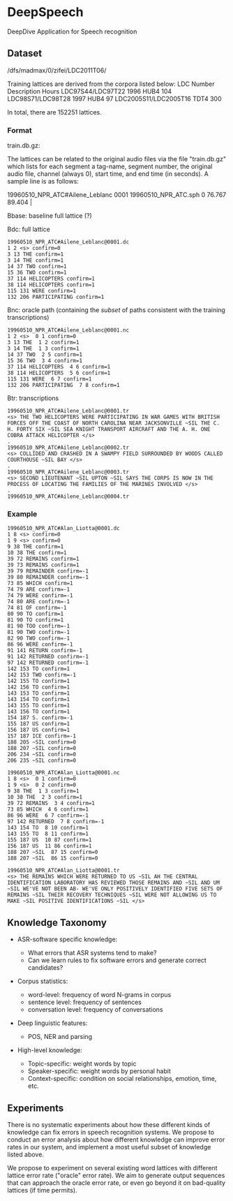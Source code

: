 DeepSpeech
=======

DeepDive Application for Speech recognition

Dataset
----

/dfs/madmax/0/zifei/LDC2011T06/

Training lattices are derived from the corpora listed below:
LDC Number                 Description   Hours
LDC97S44/LDC97T22          1996 HUB4     104
LDC98S71/LDC98T28          1997 HUB4     97
LDC2005S11/LDC2005T16      TDT4          300

In total, there are 152251 lattices.

### Format 

train.db.gz:

The lattices can be related to the original audio files via the file "train.db.gz" which lists for each segment a tag-name, segment number, the original audio file, channel (always 0), start time, and end time (in seconds). A sample line is as follows:

19960510_NPR_ATC#Ailene_Leblanc 0001 19960510_NPR_ATC.sph 0 76.767 89.404 | 


Bbase: baseline full lattice (?)


Bdc: full lattice

    19960510_NPR_ATC#Ailene_Leblanc@0001.dc
    1 2 <s> confirm=0
    3 13 THE confirm=1
    3 14 THE confirm=1
    14 37 TWO confirm=1
    15 36 TWO confirm=1
    37 114 HELICOPTERS confirm=1
    38 114 HELICOPTERS confirm=1
    115 131 WERE confirm=1
    132 206 PARTICIPATING confirm=1


Bnc: oracle path (containing the *subset* of paths consistent with the training transcriptions)

    19960510_NPR_ATC#Ailene_Leblanc@0001.nc
    1 2 <s>  0 1 confirm=0
    3 13 THE  1 2 confirm=1
    3 14 THE  1 3 confirm=1
    14 37 TWO  2 5 confirm=1
    15 36 TWO  3 4 confirm=1
    37 114 HELICOPTERS  4 6 confirm=1
    38 114 HELICOPTERS  5 6 confirm=1
    115 131 WERE  6 7 confirm=1
    132 206 PARTICIPATING  7 8 confirm=1


Btr: transcriptions

    19960510_NPR_ATC#Ailene_Leblanc@0001.tr
    <s> THE TWO HELICOPTERS WERE PARTICIPATING IN WAR GAMES WITH BRITISH FORCES OFF THE COAST OF NORTH CAROLINA NEAR JACKSONVILLE ~SIL THE C. H. FORTY SIX ~SIL SEA KNIGHT TRANSPORT AIRCRAFT AND THE A. H. ONE COBRA ATTACK HELICOPTER </s>
    .
    19960510_NPR_ATC#Ailene_Leblanc@0002.tr
    <s> COLLIDED AND CRASHED IN A SWAMPY FIELD SURROUNDED BY WOODS CALLED COURTHOUSE ~SIL BAY </s>
    .
    19960510_NPR_ATC#Ailene_Leblanc@0003.tr
    <s> SECOND LIEUTENANT ~SIL UPTON ~SIL SAYS THE CORPS IS NOW IN THE PROCESS OF LOCATING THE FAMILIES OF THE MARINES INVOLVED </s>
    .
    19960510_NPR_ATC#Ailene_Leblanc@0004.tr


### Example 

    19960510_NPR_ATC#Alan_Liotta@0001.dc
    1 8 <s> confirm=0
    1 9 <s> confirm=0
    9 38 THE confirm=1
    10 38 THE confirm=1
    39 72 REMAINS confirm=1
    39 73 REMAINS confirm=1
    39 79 REMAINDER confirm=-1
    39 80 REMAINDER confirm=-1
    73 85 WHICH confirm=1
    74 79 ARE confirm=-1
    74 79 WERE confirm=-1
    74 80 ARE confirm=-1
    74 81 OF confirm=-1
    80 90 TO confirm=1
    81 90 TO confirm=1
    81 90 TOO confirm=-1
    81 90 TWO confirm=-1
    82 90 TWO confirm=-1
    86 96 WERE confirm=-1
    91 141 RETURN confirm=-1
    91 142 RETURNED confirm=-1
    97 142 RETURNED confirm=-1
    142 153 TO confirm=1
    142 153 TWO confirm=-1
    142 155 TO confirm=1
    142 156 TO confirm=1
    143 153 TO confirm=1
    143 154 TO confirm=1
    143 155 TO confirm=1
    143 156 TO confirm=1
    154 187 S. confirm=-1
    155 187 US confirm=1
    156 187 US confirm=1
    157 187 ICE confirm=-1
    188 205 ~SIL confirm=0
    188 207 ~SIL confirm=0
    206 234 ~SIL confirm=0
    206 235 ~SIL confirm=0

    19960510_NPR_ATC#Alan_Liotta@0001.nc
    1 8 <s>  0 1 confirm=0
    1 9 <s>  0 2 confirm=0
    9 38 THE  1 3 confirm=1
    10 38 THE  2 3 confirm=1
    39 72 REMAINS  3 4 confirm=1
    73 85 WHICH  4 6 confirm=1
    86 96 WERE  6 7 confirm=-1
    97 142 RETURNED  7 8 confirm=-1
    143 154 TO  8 10 confirm=1
    143 155 TO  8 11 confirm=1
    155 187 US  10 87 confirm=1
    156 187 US  11 86 confirm=1
    188 207 ~SIL  87 15 confirm=0
    188 207 ~SIL  86 15 confirm=0

    19960510_NPR_ATC#Alan_Liotta@0001.tr
    <s> THE REMAINS WHICH WERE RETURNED TO US ~SIL AH THE CENTRAL IDENTIFICATION LABORATORY HAS REVIEWED THOSE REMAINS AND ~SIL AND UM ~SIL WE'VE NOT BEEN AB- WE'VE ONLY POSITIVELY IDENTIFIED FIVE SETS OF REMAINS ~SIL THEIR RECOVERY TECHNIQUES ~SIL WERE NOT ALLOWING US TO MAKE ~SIL POSITIVE IDENTIFICATIONS ~SIL </s>

Knowledge Taxonomy
----

- ASR-software specific knowledge: 
    - What errors that ASR systems tend to make?
    - Can we learn rules to fix software errors and generate 
      correct candidates?

- Corpus statistics: 
    - word-level: frequency of word N-grams in corpus
    - sentence level: frequency of sentences 
    - conversation level: frequency of conversations

- Deep linguistic features:
    - POS, NER and parsing

- High-level knowledge:
    - Topic-specific: weight words by topic
    - Speaker-specific: weight words by personal habit
    - Context-specific: condition on social relationships, emotion, time, etc.

Experiments
----

There is no systematic experiments about how these different kinds of
knowledge can fix errors in speech recognition systems.  We propose to
conduct an error analysis about how different knowledge can improve
error rates in our system, and implement a most useful subset of
knowledge listed above.

We propose to experiment on several existing word lattices with
different lattice error rate ("oracle" error rate). We aim to generate
output sequences that can approach the oracle error rate, or even go
beyond it on bad-quality lattices (if time permits).
